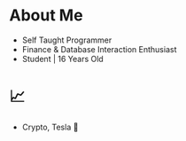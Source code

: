 # About Me

- Self Taught Programmer
- Finance & Database Interaction Enthusiast
- Student | 16 Years Old

# 📈

- Crypto, Tesla 💯

<!---
ValsTeam/ValsTeam is a ✨ special ✨ repository because its `README.md` (this file) appears on your GitHub profile.
You can click the Preview link to take a look at your changes.
--->
